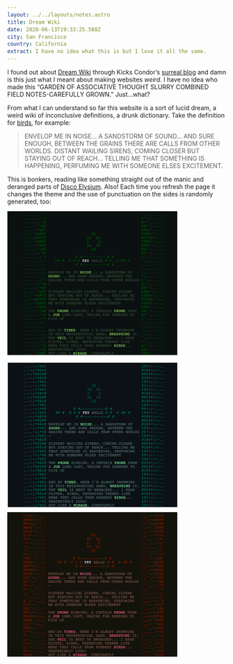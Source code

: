 ```yaml
---
layout: ../../layouts/notes.astro
title: Dream Wiki
date: 2020-06-13T19:33:25.588Z
city: San Francisco
country: California
extract: I have no idea what this is but I love it all the same.
---
```


I found out about [Dream Wiki](https://dreamwiki.sixey.es/welcome.dream/) through Kicks Condor’s [surreal blog](https://www.kickscondor.com/) and damn is this just what I meant about making websites _weird_. I have no idea who made this “GARDEN OF ASSOCIATIVE THOUGHT SLURRY COMBINED FIELD NOTES-CAREFULLY GROWN.” Just...what?

From what I can understand so far this website is a sort of lucid dream, a weird wiki of inconclusive definitions, a drunk dictionary. Take the definition for [birds](https://dreamwiki.sixey.es/calls.dream/), for example:

> ENVELOP ME IN NOISE... A SANDSTORM OF SOUND... AND SURE ENOUGH, BETWEEN THE GRAINS THERE ARE CALLS FROM OTHER WORLDS. DISTANT WAILING SIRENS, COMING CLOSER BUT STAYING OUT OF REACH... TELLING ME THAT SOMETHING IS HAPPENING, PERFUMING ME WITH SOMEONE ELSES EXCITEMENT.

This is bonkers, reading like something straight out of the manic and deranged parts of [Disco Elysium](https://buttondown.email/robinrendle/archive/7b8029d3-220c-4f88-9d4b-13e748c632ba). Also! Each time you refresh the page it changes the theme and the use of punctuation on the sides is randomly generated, too:

![Screenshots of the Dream Wiki website](/images/dream-wiki.png)
